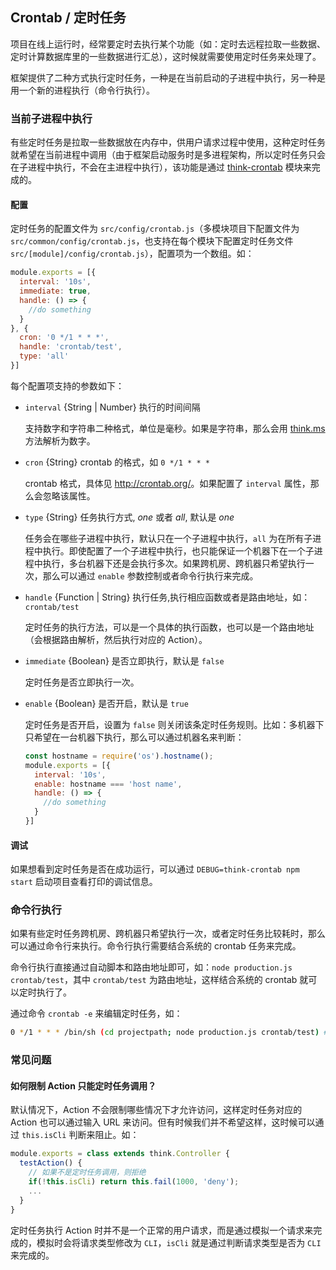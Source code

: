 ## Crontab / 定时任务

项目在线上运行时，经常要定时去执行某个功能（如：定时去远程拉取一些数据、定时计算数据库里的一些数据进行汇总），这时候就需要使用定时任务来处理了。

框架提供了二种方式执行定时任务，一种是在当前启动的子进程中执行，另一种是用一个新的进程执行（命令行执行）。

### 当前子进程中执行

有些定时任务是拉取一些数据放在内存中，供用户请求过程中使用，这种定时任务就希望在当前进程中调用（由于框架启动服务时是多进程架构，所以定时任务只会在子进程中执行，不会在主进程中执行），该功能是通过 [think-crontab](https://github.com/thinkjs/think-crontab) 模块来完成的。

#### 配置

定时任务的配置文件为 `src/config/crontab.js`（多模块项目下配置文件为 `src/common/config/crontab.js`，也支持在每个模块下配置定时任务文件 `src/[module]/config/crontab.js`），配置项为一个数组。如：

```javascript
module.exports = [{
  interval: '10s',
  immediate: true,
  handle: () => {
    //do something
  }
}, {
  cron: '0 */1 * * *',
  handle: 'crontab/test',
  type: 'all'
}]
```

每个配置项支持的参数如下：

* `interval` {String | Number} 执行的时间间隔

  支持数字和字符串二种格式，单位是毫秒。如果是字符串，那么会用 [think.ms](/doc/3.0/think.html#toc-35a) 方法解析为数字。
* `cron` {String} crontab 的格式，如 `0 */1 * * *`

  crontab 格式，具体见 <http://crontab.org/>。如果配置了 `interval` 属性，那么会忽略该属性。
* `type` {String} 任务执行方式, *one* 或者 *all*, 默认是 *one*

  任务会在哪些子进程中执行，默认只在一个子进程中执行，`all` 为在所有子进程中执行。即使配置了一个子进程中执行，也只能保证一个机器下在一个子进程中执行，多台机器下还是会执行多次。如果跨机房、跨机器只希望执行一次，那么可以通过 `enable` 参数控制或者命令行执行来完成。
* `handle` {Function | String} 执行任务,执行相应函数或者是路由地址，如：`crontab/test`
  
  定时任务的执行方法，可以是一个具体的执行函数，也可以是一个路由地址（会根据路由解析，然后执行对应的 Action）。
* `immediate` {Boolean} 是否立即执行，默认是 `false`

  定时任务是否立即执行一次。
* `enable` {Boolean} 是否开启，默认是 `true`

  定时任务是否开启，设置为 `false` 则关闭该条定时任务规则。比如：多机器下只希望在一台机器下执行，那么可以通过机器名来判断：

  ```js
  const hostname = require('os').hostname();
  module.exports = [{
    interval: '10s',
    enable: hostname === 'host name',
    handle: () => {
      //do something
    }
  }]
  ```

#### 调试

如果想看到定时任务是否在成功运行，可以通过 `DEBUG=think-crontab npm start` 启动项目查看打印的调试信息。

### 命令行执行

如果有些定时任务跨机房、跨机器只希望执行一次，或者定时任务比较耗时，那么可以通过命令行来执行。命令行执行需要结合系统的 crontab 任务来完成。

命令行执行直接通过自动脚本和路由地址即可，如：`node production.js crontab/test`，其中 `crontab/test` 为路由地址，这样结合系统的 crontab 就可以定时执行了。

通过命令 `crontab -e` 来编辑定时任务，如：

```sh
0 */1 * * * /bin/sh (cd projectpath; node production.js crontab/test) # 1 小时执行一次
```

### 常见问题

#### 如何限制 Action 只能定时任务调用？

默认情况下，Action 不会限制哪些情况下才允许访问，这样定时任务对应的 Action 也可以通过输入 URL 来访问。但有时候我们并不希望这样，这时候可以通过 `this.isCli` 判断来阻止。如：

```js
module.exports = class extends think.Controller {
  testAction() {
    // 如果不是定时任务调用，则拒绝
    if(!this.isCli) return this.fail(1000, 'deny');
    ...
  }
}
```
定时任务执行 Action 时并不是一个正常的用户请求，而是通过模拟一个请求来完成的，模拟时会将请求类型修改为 `CLI`，`isCli` 就是通过判断请求类型是否为 `CLI` 来完成的。